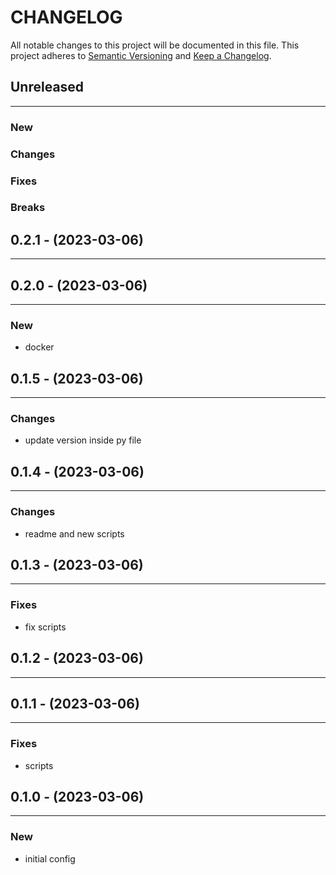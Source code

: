 # CHANGELOG

All notable changes to this project will be documented in this file.
This project adheres to [Semantic Versioning](http://semver.org/) and [Keep a Changelog](http://keepachangelog.com/).



## Unreleased
---

### New

### Changes

### Fixes

### Breaks


## 0.2.1 - (2023-03-06)
---

## 0.2.0 - (2023-03-06)
---

### New
* docker


## 0.1.5 - (2023-03-06)
---

### Changes
* update version inside py file


## 0.1.4 - (2023-03-06)
---

### Changes
* readme and new scripts


## 0.1.3 - (2023-03-06)
---

### Fixes
* fix scripts


## 0.1.2 - (2023-03-06)
---

## 0.1.1 - (2023-03-06)
---

### Fixes
* scripts


## 0.1.0 - (2023-03-06)
---

### New
* initial config


